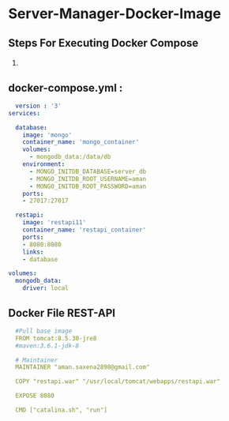 # Server-Manager-Docker-Image
## Steps For Executing Docker Compose

1. ####

## docker-compose.yml :

```yml
  version : '3'
services:

  database:
    image: 'mongo'
    container_name: 'mongo_container'
    volumes:
      - mongodb_data:/data/db
    environment:
      - MONGO_INITDB_DATABASE=server_db
      - MONGO_INITDB_ROOT_USERNAME=aman
      - MONGO_INITDB_ROOT_PASSWORD=aman
    ports:
    - 27017:27017

  restapi:
    image: 'restapi11'
    container_name: 'restapi_container'
    ports:
    - 8080:8080
    links:
    - database

volumes:
  mongodb_data:
    driver: local
```

## Docker File REST-API
```yml
  #Pull base image
  FROM tomcat:8.5.30-jre8
  #maven:3.6.1-jdk-8

  # Maintainer
  MAINTAINER "aman.saxena2898@gmail.com"

  COPY "restapi.war" "/usr/local/tomcat/webapps/restapi.war"

  EXPOSE 8080

  CMD ["catalina.sh", "run"]

```
